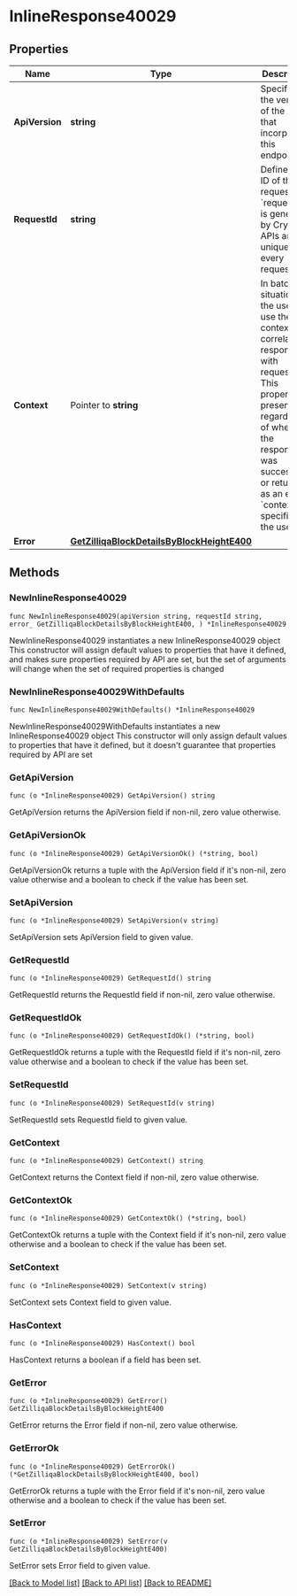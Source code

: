 # InlineResponse40029

## Properties

Name | Type | Description | Notes
------------ | ------------- | ------------- | -------------
**ApiVersion** | **string** | Specifies the version of the API that incorporates this endpoint. | 
**RequestId** | **string** | Defines the ID of the request. The &#x60;requestId&#x60; is generated by Crypto APIs and it&#39;s unique for every request. | 
**Context** | Pointer to **string** | In batch situations the user can use the context to correlate responses with requests. This property is present regardless of whether the response was successful or returned as an error. &#x60;context&#x60; is specified by the user. | [optional] 
**Error** | [**GetZilliqaBlockDetailsByBlockHeightE400**](GetZilliqaBlockDetailsByBlockHeightE400.md) |  | 

## Methods

### NewInlineResponse40029

`func NewInlineResponse40029(apiVersion string, requestId string, error_ GetZilliqaBlockDetailsByBlockHeightE400, ) *InlineResponse40029`

NewInlineResponse40029 instantiates a new InlineResponse40029 object
This constructor will assign default values to properties that have it defined,
and makes sure properties required by API are set, but the set of arguments
will change when the set of required properties is changed

### NewInlineResponse40029WithDefaults

`func NewInlineResponse40029WithDefaults() *InlineResponse40029`

NewInlineResponse40029WithDefaults instantiates a new InlineResponse40029 object
This constructor will only assign default values to properties that have it defined,
but it doesn't guarantee that properties required by API are set

### GetApiVersion

`func (o *InlineResponse40029) GetApiVersion() string`

GetApiVersion returns the ApiVersion field if non-nil, zero value otherwise.

### GetApiVersionOk

`func (o *InlineResponse40029) GetApiVersionOk() (*string, bool)`

GetApiVersionOk returns a tuple with the ApiVersion field if it's non-nil, zero value otherwise
and a boolean to check if the value has been set.

### SetApiVersion

`func (o *InlineResponse40029) SetApiVersion(v string)`

SetApiVersion sets ApiVersion field to given value.


### GetRequestId

`func (o *InlineResponse40029) GetRequestId() string`

GetRequestId returns the RequestId field if non-nil, zero value otherwise.

### GetRequestIdOk

`func (o *InlineResponse40029) GetRequestIdOk() (*string, bool)`

GetRequestIdOk returns a tuple with the RequestId field if it's non-nil, zero value otherwise
and a boolean to check if the value has been set.

### SetRequestId

`func (o *InlineResponse40029) SetRequestId(v string)`

SetRequestId sets RequestId field to given value.


### GetContext

`func (o *InlineResponse40029) GetContext() string`

GetContext returns the Context field if non-nil, zero value otherwise.

### GetContextOk

`func (o *InlineResponse40029) GetContextOk() (*string, bool)`

GetContextOk returns a tuple with the Context field if it's non-nil, zero value otherwise
and a boolean to check if the value has been set.

### SetContext

`func (o *InlineResponse40029) SetContext(v string)`

SetContext sets Context field to given value.

### HasContext

`func (o *InlineResponse40029) HasContext() bool`

HasContext returns a boolean if a field has been set.

### GetError

`func (o *InlineResponse40029) GetError() GetZilliqaBlockDetailsByBlockHeightE400`

GetError returns the Error field if non-nil, zero value otherwise.

### GetErrorOk

`func (o *InlineResponse40029) GetErrorOk() (*GetZilliqaBlockDetailsByBlockHeightE400, bool)`

GetErrorOk returns a tuple with the Error field if it's non-nil, zero value otherwise
and a boolean to check if the value has been set.

### SetError

`func (o *InlineResponse40029) SetError(v GetZilliqaBlockDetailsByBlockHeightE400)`

SetError sets Error field to given value.



[[Back to Model list]](../README.md#documentation-for-models) [[Back to API list]](../README.md#documentation-for-api-endpoints) [[Back to README]](../README.md)


